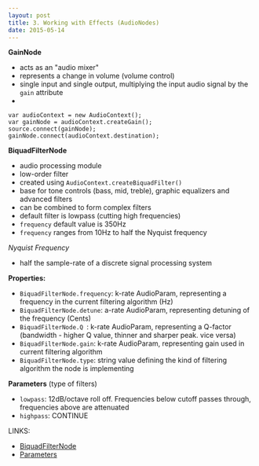 ```yaml
---
layout: post
title: 3. Working with Effects (AudioNodes)
date: 2015-05-14
---
```

**GainNode**

- acts as an "audio mixer"
- represents a change in volume (volume control)
- single input and single output, multiplying the input audio signal by the `gain` attribute
- 
```
var audioContext = new AudioContext();
var gainNode = audioContext.createGain();
source.connect(gainNode);
gainNode.connect(audioContext.destination);
```

**BiquadFilterNode**

- audio processing module
- low-order filter
- created using `AudioContext.createBiquadFilter()`
- base for tone controls (bass, mid, treble), graphic equalizers and advanced filters
- can be combined to form complex filters
- default filter is lowpass (cutting high frequencies)
- `frequency` default value is 350Hz
- `frequency` ranges from 10Hz to half the Nyquist frequency

*Nyquist Frequency*

- half the sample-rate of a discrete signal processing system

**Properties:**

- `BiquadFilterNode.frequency`: k-rate AudioParam, representing a frequency in the current filtering algorithm (Hz)
- `BiquadFilterNode.detune`: a-rate AudioParam, representing detuning of the frequency (Cents)
- `BiquadFilterNode.Q `: k-rate AudioParam, representing a Q-factor (bandwidth - higher Q value, thinner and sharper peak. vice versa)
- `BiquadFilterNode.gain`: k-rate AudioParam, representing gain used in current filtering algorithm
- `BiquadFilterNode.type`: string value defining the kind of filtering algorithm the node is implementing

**Parameters** (type of filters)

- `lowpass`: 12dB/octave roll off. Frequencies below cutoff passes through, frequencies above are attenuated
- `highpass`: CONTINUE


LINKS:

- [BiquadFilterNode](https://docs.webplatform.org/wiki/apis/webaudio/BiquadFilterNode)
- [Parameters](https://developer.mozilla.org/en-US/docs/Web/API/BiquadFilterNode)
